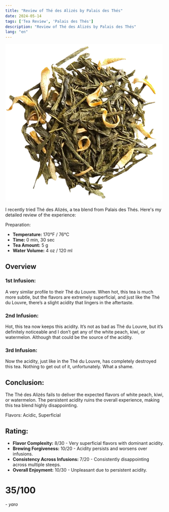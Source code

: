 ```yaml
---
title: "Review of Thé des Alizés by Palais des Thés"
date: 2024-05-14
tags: ['Tea Review', 'Palais des Thés']
description: "Review of Thé des Alizés by Palais des Thés"
lang: "en"
---
```


![](862-42161-k6kurnbkdj-removebg-preview.png)

I recently tried Thé des Alizés, a tea blend from Palais des Thés. Here's my detailed review of the experience:

Preparation:

- **Temperature:** 170°F / 76°C
- **Time:** 0 min, 30 sec
- **Tea Amount:** 5 g
- **Water Volume:** 4 oz / 120 ml

## Overview

### 1st Infusion:

A very similar profile to their Thé du Louvre. When hot, this tea is much more subtle, but the flavors are extremely superficial, and just like the Thé du Louvre, there’s a slight acidity that lingers in the aftertaste.

### 2nd Infusion:

Hot, this tea now keeps this acidity. It’s not as bad as Thé du Louvre, but it’s definitely noticeable and I don’t get any of the white peach, kiwi, or watermelon. Although that could be the source of the acidity.

### 3rd Infusion:

Now the acidity, just like in the Thé du Louvre, has completely destroyed this tea. Nothing to get out of it, unfortunately. What a shame.

## Conclusion:

The Thé des Alizés fails to deliver the expected flavors of white peach, kiwi, or watermelon. The persistent acidity ruins the overall experience, making this tea blend highly disappointing.

Flavors: Acidic, Superficial

## Rating:

- **Flavor Complexity:** 8/30 - Very superficial flavors with dominant acidity.
- **Brewing Forgiveness:** 10/20 - Acidity persists and worsens over infusions.
- **Consistency Across Infusions:** 7/20 - Consistently disappointing across multiple steeps.
- **Overall Enjoyment:** 10/30 - Unpleasant due to persistent acidity.

# 35/100

*- yaro*
